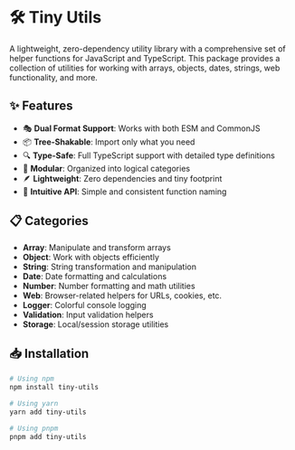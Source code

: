# 🛠️ Tiny Utils

A lightweight, zero-dependency utility library with a comprehensive set of helper functions for JavaScript and TypeScript. This package provides a collection of utilities for working with arrays, objects, dates, strings, web functionality, and more.

## ✨ Features

- 🎭 **Dual Format Support**: Works with both ESM and CommonJS
- 📦 **Tree-Shakable**: Import only what you need
- 🔍 **Type-Safe**: Full TypeScript support with detailed type definitions
- 🧩 **Modular**: Organized into logical categories
- 🪶 **Lightweight**: Zero dependencies and tiny footprint
- 🧠 **Intuitive API**: Simple and consistent function naming

## 📋 Categories

- **Array**: Manipulate and transform arrays
- **Object**: Work with objects efficiently
- **String**: String transformation and manipulation
- **Date**: Date formatting and calculations
- **Number**: Number formatting and math utilities
- **Web**: Browser-related helpers for URLs, cookies, etc.
- **Logger**: Colorful console logging
- **Validation**: Input validation helpers
- **Storage**: Local/session storage utilities

## 📥 Installation

```bash
# Using npm
npm install tiny-utils

# Using yarn
yarn add tiny-utils

# Using pnpm
pnpm add tiny-utils
```